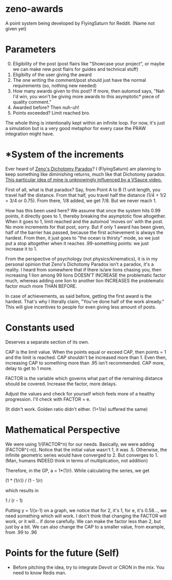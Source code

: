 # zeno-awards
A point system being developed by FlyingSaturn for Reddit.
(Name not given yet)


# Parameters

0. Eligibility of the post (post flairs like "Showcase your project", or maybe we can make new post flairs for guides and technical stuff)
1. Eligibilty of the user giving the award
2. The one writing the comment/post should just have the normal requirements (so, nothing new needed)
3. How many awards given to this post? If more, then automod says, "Nah I'd win, you won't be giving more awards to this asymptotic* piece of quality comment."
4. Awarded before? Then nuh-uh!
5. Points exceeded? Limit reached bro.


The whole thing is intentionally kept within an infinite loop. For now, it's just a simulation but is a very good metaphor for every case the PRAW integration might have.

# *System of the increments

Ever heard of [Zeno's Dichotomy Paradox](https://en.wikipedia.org/wiki/Zeno's_paradoxes#Dichotomy_paradox)? I (FlyingSaturn) am planning to keep something like diminishing returns, much like that Dichotomy paradox. [This particular idea of mine is unknowingly influenced by a VSauce video.](https://youtu.be/Pxb5lSPLy9c)

First of all, what is that paradox? Say, from Point A to B (1 unit length, you travel half the distance. From that half, you travel half the distance (1/4 + 1/2 = 3/4 or 0.75). From there, 1/8 added, we get 7/8. But we never reach 1.

How has this been used here? We assume that once the system hits 0.99 points, it directly goes to 1, thereby breaking the asymptotic flow altogether. When it goes to 1, limit reached and the automod 'moves on' with the post. No more increments for that post, sorry. But if only 1 award has been given, half of the barrier has passed, because the first achievement is always the hardest. From then, it just goes to "the ocean is thirsty" mode, so we just put a stop altogether when it reaches .99-something points: we just increase it to 1.

From the perspective of psychology (not physics/kinematics), it is in my personal opinion that Zeno's Dichotomy Paradox isn't a paradox, it's a reality. I heard from somewhere that if there is/are lions chasing you, then increasing 1 lion among 99 lions DOESN'T INCREASE the problematic factor much, whereas adding one lion to another lion INCREASES the problematic factor much more THAN BEFORE. 

In case of achievements, as said before, getting the first award is the hardest. That's why I literally claim, "You've done half of the work already." This will give incentives to people for even giving less amount of posts.

# Constants used

Deserves a separate section of its own.

CAP is the limit value. When the points equal or exceed CAP, then points = 1 and the limit is reached. CAP shouldn't be increased more than 1. Even then, increasing CAP to something more than .95 isn't recommended. CAP more, delay to get to 1 more.

FACTOR is the variable which governs what part of the remaining distance should be covered. Increase the factor, more delays.


Adjust the values and check for yourself which feels more of a healthy progression. I'll check with FACTOR = e.

(It didn't work. Golden ratio didn't either. (1+1/e) suffered the same)

# Mathematical Perspective

We were using 1/(FACTOR^n) for our needs. Basically, we were adding (FACTOR^(-n)). Notice that the initial value wasn't 1, it was .5. Otherwise, the infinite geometric series would have converged to 2. But converges to 1. (Man, humans INDEED think in terms of multiplication, not addition)

Therefore, in the GP, a = 1*(1/r). While calculating the series, we get

(1 * (1/r)) / (1 - 1/r)

which results in 

1 / (r - 1)

Putting y = 1/(x-1) on a graph, we notice that for 2, it's 1, for e, it's 0.58..., we need something which will work. I don't think that changing the FACTOR will work, or it will... if done carefully.
We can make the factor less than 2, but just by a bit. We can also change the CAP to a smaller value, from example, from .99 to .96

# Points for the future (Self)

- Before pitching the idea, try to integrate Devvit or CRON in the mix. You need to know Redis man.


